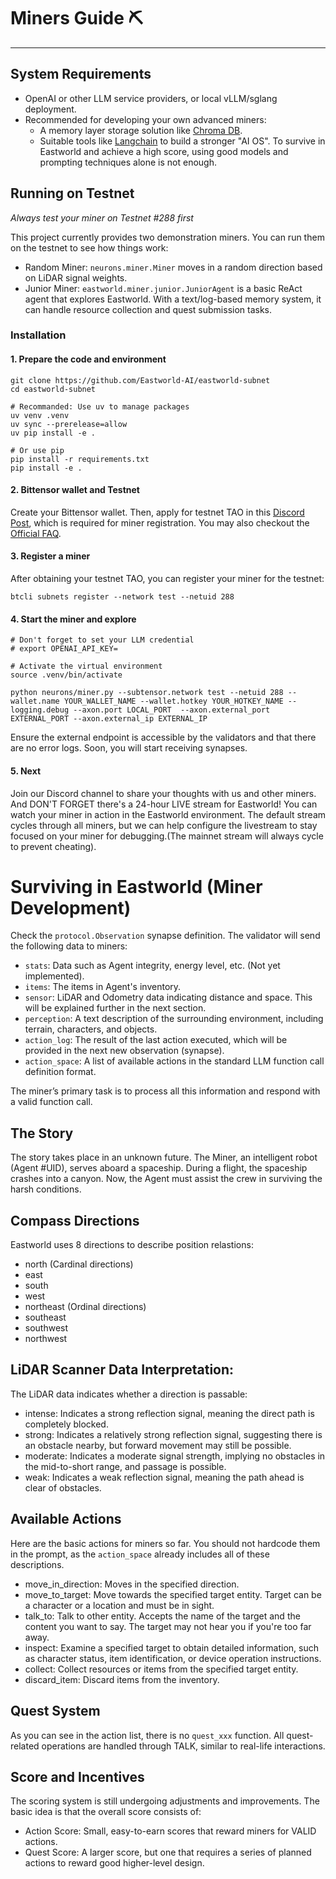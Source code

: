 # Miners Guide ⛏️

---

## System Requirements

* OpenAI or other LLM service providers, or local vLLM/sglang deployment.
* Recommended for developing your own advanced miners:
    - A memory layer storage solution like [Chroma DB](https://www.trychroma.com/).
    - Suitable tools like [Langchain](https://www.langchain.com/langchain) to build a stronger "AI OS". To survive in Eastworld and achieve a high score, using good models and prompting techniques alone is not enough.


## Running on Testnet

*Always test your miner on Testnet #288 first*

This project currently provides two demonstration miners. You can run them on the testnet to see how things work:

- Random Miner: `neurons.miner.Miner` moves in a random direction based on LiDAR signal weights.
- Junior Miner: `eastworld.miner.junior.JuniorAgent` is a basic ReAct agent that explores Eastworld. With a text/log-based memory system, it can handle resource collection and quest submission tasks.


### Installation

#### 1. Prepare the code and environment

```
git clone https://github.com/Eastworld-AI/eastworld-subnet
cd eastworld-subnet

# Recommanded: Use uv to manage packages
uv venv .venv
uv sync --prerelease=allow
uv pip install -e .

# Or use pip
pip install -r requirements.txt
pip install -e .

```

#### 2. Bittensor wallet and Testnet 

Create your Bittensor wallet. Then, apply for testnet TAO in this [Discord Post](https://discord.com/channels/799672011265015819/1331693251589312553), which is required for miner registration. You may also checkout the [Official FAQ](https://discord.com/channels/799672011265015819/1215386737661055056).


#### 3. Register a miner

After obtaining your testnet TAO, you can register your miner for the testnet:

```
btcli subnets register --network test --netuid 288
```


#### 4. Start the miner and explore

```
# Don't forget to set your LLM credential
# export OPENAI_API_KEY=

# Activate the virtual environment
source .venv/bin/activate

python neurons/miner.py --subtensor.network test --netuid 288 --wallet.name YOUR_WALLET_NAME --wallet.hotkey YOUR_HOTKEY_NAME --logging.debug --axon.port LOCAL_PORT  --axon.external_port EXTERNAL_PORT --axon.external_ip EXTERNAL_IP

```
Ensure the external endpoint is accessible by the validators and that there are no error logs. Soon, you will start receiving synapses.


#### 5. Next

Join our Discord channel to share your thoughts with us and other miners. And DON'T FORGET there's a 24-hour LIVE stream for Eastworld! You can watch your miner in action in the Eastworld environment. The default stream cycles through all miners, but we can help configure the livestream to stay focused on your miner for debugging.(The mainnet stream will always cycle to prevent cheating).



# Surviving in Eastworld (Miner Development)

Check the `protocol.Observation` synapse definition. The validator will send the following data to miners:

* `stats`: Data such as Agent integrity, energy level, etc. (Not yet implemented).
* `items`: The items in Agent's inventory.
* `sensor`: LiDAR and Odometry data indicating distance and space. This will be explained further in the next section.
* `perception`: A text description of the surrounding environment, including terrain, characters, and objects.
* `action_log`: The result of the last action executed, which will be provided in the next new observation (synapse).
* `action_space`: A list of available actions in the standard LLM function call definition format.

The miner’s primary task is to process all this information and respond with a valid function call.


## The Story

The story takes place in an unknown future. The Miner, an intelligent robot (Agent #UID), serves aboard a spaceship. During a flight, the spaceship crashes into a canyon. Now, the Agent must assist the crew in surviving the harsh conditions.


## Compass Directions

Eastworld uses 8 directions to describe position relastions:

  - north (Cardinal directions)
  - east
  - south
  - west
  - northeast (Ordinal directions)
  - southeast
  - southwest
  - northwest


## LiDAR Scanner Data Interpretation:

The LiDAR data indicates whether a direction is passable:

  - intense: Indicates a strong reflection signal, meaning the direct path is completely blocked.  
  - strong: Indicates a relatively strong reflection signal, suggesting there is an obstacle nearby, but forward movement may still be possible.  
  - moderate: Indicates a moderate signal strength, implying no obstacles in the mid-to-short range, and passage is possible.  
  - weak: Indicates a weak reflection signal, meaning the path ahead is clear of obstacles.  


## Available Actions

Here are the basic actions for miners so far. You should not hardcode them in the prompt, as the `action_space` already includes all of these descriptions.

  - move_in_direction: Moves in the specified direction.
  - move_to_target: Move towards the specified target entity. Target can be a character or a location and must be in sight.
  - talk_to: Talk to other entity. Accepts the name of the target and the content you want to say. The target may not hear you if you're too far away.
  - inspect: Examine a specified target to obtain detailed information, such as character status, item identification, or device operation instructions.
  - collect: Collect resources or items from the specified target entity.
  - discard_item: Discard items from the inventory.


## Quest System

As you can see in the action list, there is no `quest_xxx` function. All quest-related operations are handled through TALK, similar to real-life interactions.


## Score and Incentives

The scoring system is still undergoing adjustments and improvements. The basic idea is that the overall score consists of:

* Action Score: Small, easy-to-earn scores that reward miners for VALID actions.
* Quest Score: A larger score, but one that requires a series of planned actions to reward good higher-level design.


